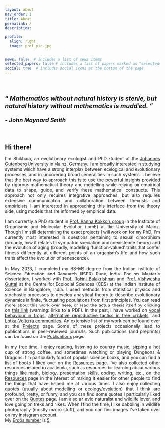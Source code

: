 ```yaml
---
layout: about
nav_order: 1
title: About
permalink: /
description:

profile:
  align: right
  image: prof_pic.jpg


news: false  # includes a list of news items
selected_papers: false # includes a list of papers marked as "selected={true}"
social: true  # includes social icons at the bottom of the page
---
```

<!---
<blockquote>
Mathematics without natural history is sterile, but natural history without mathematics is muddled.
<cite style="text-align: right"> - John Maynard Smith </cite>
</blockquote>
--->

<h1> <span  style="font-size:70%;text-align: justify;width:10%"> <br> &#8220; <i> Mathematics without natural history is sterile, but natural history without mathematics is muddled. &#8221; </i> </span> <br> <cite style="text-align:right-align;font-size: 65%"> <br> - John Maynard Smith </cite> </h1>
<br>
<h2> <b> Hi there! </b> </h2>
<div style="text-align: justify">
I'm Shikhara, an evolutionary ecologist and PhD student at the <a href='https://iome.biologie.uni-mainz.de/'>Johannes Gutenberg University</a> in Mainz, Germany. I am broadly interested in studying systems which have a strong interplay between ecological and evolutionary processes, and in uncovering broad generalities in such systems. I believe that the best way to approach this is to use the powerful insights provided by rigorous mathematical theory and modelling while relying on empirical data to shape, guide, and verify these mathematical constructs. This approach not only requires integrative approaches, but also requires extensive communication and collaboration between theorists and empiricists. I am interested in approaching this interface from the theory side, using models that are informed by empirical data.<br>
<br>
I am currently a PhD student in <a href='https://www.kokkonuts.org/'>Prof. Hanna Kokko's group</a> in the Institute of Organismic and Molecular Evolution (iomE) at the University of Mainz. Though I'm still determining the exact projects I will work on for my PhD, I'm currently most interested in questions pertaining to sexual dimorphism (broadly, how it relates to sympatric speciation and coexistence theory) and the evolution of aging (broadly, modelling ‘function-valued’ traits that confer fitness differently at different points of an organism’s life and how such traits affect the evolution of senescence).
<br>
<br>
In May 2023, I completed my BS-MS degree from the Indian Institute of Science Education and Research (IISER) Pune, India. For my Master's dissertation, I worked with <a href = 'https://sites.google.com/view/rohinibalakrishnanlab/home'>Prof. Rohini Balakrishnan</a> and <a href='https://teelabiisc.wordpress.com/'>Prof. Vishwesha Guttal</a> at the Centre for Ecolocial Sciences (CES) at the Indian Institute of Science in Bangalore, India. I used methods from statistical physics and stochastic processes to develop analytical theory to describe evolutionary dynamics in finite, fluctuating populations from first principles. You can read more about this work over <a href='projects/MS_thesis'>here</a>, or read the actual thesis itself by clicking on <a href="https://thepandalorian.github.io/assets/pdf/Shikhara_MS_thesis.pdf">this link</a> (warning: links to a PDF). In the past, I have worked on <a href='projects/frog_acoustics'>vocal behaviour in frogs</a>, <a href='projects/oecanthus_ARTs'>alternative reproductive tactics in tree crickets</a>, and <a href='projects/LV_comms'>Lotka-Volterra communities</a>. An extensive list of my work can be found over at the <a href='projects/'>Projects</a> page. Some of these projects occasionally lead to publications in peer-reviewed journals. Such publications (and preprints) can be found on the <a href='publications/'>Publications</a> page.<br>
<br>
In my free time, I enjoy reading, listening to country music, sipping a hot cup of strong coffee, and sometimes watching or playing Dungeons & Dragons. I'm particularly fond of popular science books, and you can find a list of books I liked over on the <a href='resources'>Resources</a> page. I've also collected other resources related to academia, such as resources for learning about various things like math, biology, presentation skills, coding, writing, etc., on the <a href='resources/'>Resources</a> page in the interest of making it easier for other people to find the things that have helped me at various times. I also enjoy collecting quotes (usually about modelling or ecology/evolution) that I think are profound, pretty, or funny, and you can find some quotes I particularly liked over on the <a href='Quotes/'>Quotes</a> page. I am also an avid naturalist and wildlife lover, and love going on treks and hikes. When I find the time, I like dabbling in wildlife photography (mostly macro stuff), and you can find images I've taken over on my <a href = "https://www.instagram.com/shikhara_bhat/?hl=en">instagram</a> account.
<br>
My <a href="https://en.wikipedia.org/wiki/Erd%C5%91s_number">Erdös number</a> is <a href='https://mathscinet.ams.org/mathscinet/freetools/collab-dist?source=706775&target=189017'>5</a>.
</div>
